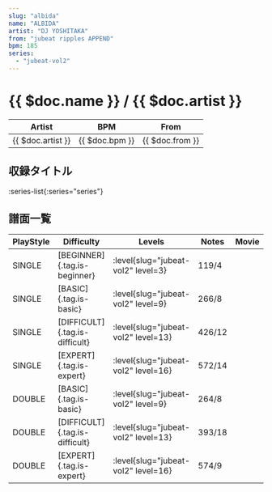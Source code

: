 ```yaml
---
slug: "albida"
name: "ALBIDA"
artist: "DJ YOSHITAKA"
from: "jubeat ripples APPEND"
bpm: 185
series:
  - "jubeat-vol2"
---
```


# {{ $doc.name }} / {{ $doc.artist }}

|Artist|BPM|From|
|------|---|----|
|{{ $doc.artist }}|{{ $doc.bpm }}|{{ $doc.from }}|

## 収録タイトル

:series-list{:series="series"}

## 譜面一覧

|PlayStyle|Difficulty|Levels|Notes|Movie|
|---------|----------|------|-----|-----|
|SINGLE|[BEGINNER]{.tag.is-beginner}|<div class="field is-grouped is-grouped-multiline"> :level{slug="jubeat-vol2" level=3}</div>|119/4||
|SINGLE|[BASIC]{.tag.is-basic}|<div class="field is-grouped is-grouped-multiline"> :level{slug="jubeat-vol2" level=9}</div>|266/8||
|SINGLE|[DIFFICULT]{.tag.is-difficult}|<div class="field is-grouped is-grouped-multiline"> :level{slug="jubeat-vol2" level=13}</div>|426/12||
|SINGLE|[EXPERT]{.tag.is-expert}|<div class="field is-grouped is-grouped-multiline"> :level{slug="jubeat-vol2" level=16}</div>|572/14||
|DOUBLE|[BASIC]{.tag.is-basic}|<div class="field is-grouped is-grouped-multiline"> :level{slug="jubeat-vol2" level=9}</div>|264/8||
|DOUBLE|[DIFFICULT]{.tag.is-difficult}|<div class="field is-grouped is-grouped-multiline"> :level{slug="jubeat-vol2" level=13}</div>|393/18||
|DOUBLE|[EXPERT]{.tag.is-expert}|<div class="field is-grouped is-grouped-multiline"> :level{slug="jubeat-vol2" level=16}</div>|574/9||
